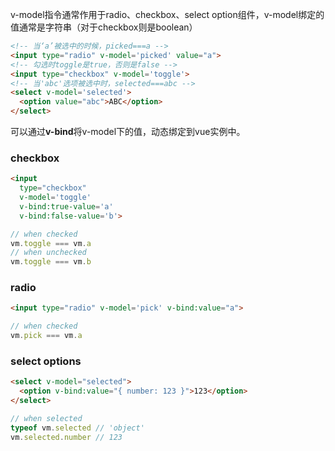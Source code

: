 v-model指令通常作用于radio、checkbox、select option组件，v-model绑定的值通常是字符串（对于checkbox则是boolean）
```html
<!-- 当‘a’被选中的时候，picked===a -->
<input type="radio" v-model='picked' value="a">
<!-- 勾选时toggle是true，否则是false -->
<input type="checkbox" v-model='toggle'>
<!-- 当'abc'选项被选中时，selected===abc -->
<select v-model='selected'>
  <option value="abc">ABC</option>
</select>
```
可以通过**v-bind**将v-model下的值，动态绑定到vue实例中。

### checkbox
```html
<input
  type="checkbox"
  v-model='toggle'
  v-bind:true-value='a'
  v-bind:false-value='b'>
```
```javascript
// when checked
vm.toggle === vm.a
// when unchecked
vm.toggle === vm.b
```
### radio
```html
<input type="radio" v-model='pick' v-bind:value="a">
```
```javascript
// when checked
vm.pick === vm.a
```
### select options
```html
<select v-model="selected">
  <option v-bind:value="{ number: 123 }">123</option>
</select>
```
```javascript
// when selected
typeof vm.selected // 'object'
vm.selected.number // 123
```
